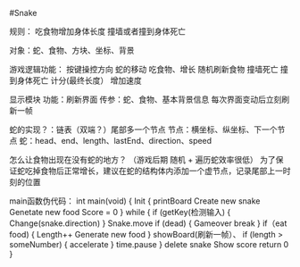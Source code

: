 #Snake

规则：
吃食物增加身体长度
撞墙或者撞到身体死亡

对象：蛇、食物、方块、坐标、背景

游戏逻辑功能：
按键操控方向
蛇的移动
吃食物、增长
随机刷新食物
撞墙死亡
撞到身体死亡
计分(最终长度）
增加速度

显示模块
功能：刷新界面
传参：蛇、食物、基本背景信息
每次界面变动后立刻刷新一帧

蛇的实现？：链表（双端？）尾部多一个节点
节点：横坐标、纵坐标、下一个节点
蛇：head、end、length、lastEnd、direction、speed

怎么让食物出现在没有蛇的地方？
（游戏后期 随机 + 遍历蛇效率很低）
为了保证蛇吃掉食物后正常增长，建议在蛇的结构体内添加一个虚节点，记录尾部上一时刻的位置


main函数伪代码：
int main(void) {
    Init {
        printBoard
        Create new snake
        Genetate new food
        Score = 0
    }
    while {
        if (getKey(检测输入) {
            Change(snake.direction)
        }
        Snake.move
        if (dead) {
            Gameover
            break
        }
        if（eat food) {
            Length++
            Generate new food
        }
        showBoard(刷新一帧）、
        if (length > someNumber) {
            accelerate
        }
        time.pause
    }
        delete snake
        Show score
        return 0
}




